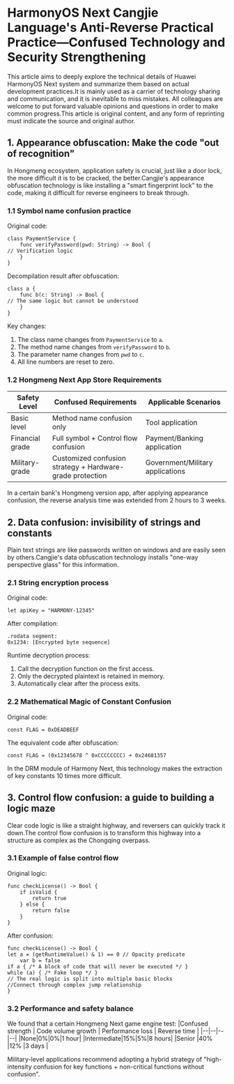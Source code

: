 # HarmonyOS Next Cangjie Language's Anti-Reverse Practical Practice—Confused Technology and Security Strengthening
This article aims to deeply explore the technical details of Huawei HarmonyOS Next system and summarize them based on actual development practices.It is mainly used as a carrier of technology sharing and communication, and it is inevitable to miss mistakes. All colleagues are welcome to put forward valuable opinions and questions in order to make common progress.This article is original content, and any form of reprinting must indicate the source and original author.

## 1. Appearance obfuscation: Make the code "out of recognition"
In Hongmeng ecosystem, application safety is crucial, just like a door lock, the more difficult it is to be cracked, the better.Cangjie's appearance obfuscation technology is like installing a "smart fingerprint lock" to the code, making it difficult for reverse engineers to break through.
### 1.1 Symbol name confusion practice
Original code:
```cangjie
class PaymentService {
    func verifyPassword(pwd: String) -> Bool {
// Verification logic
    }
}
```
Decompilation result after obfuscation:
```cangjie
class a {
    func b(c: String) -> Bool {
// The same logic but cannot be understood
    }
}
```
Key changes:
1. The class name changes from `PaymentService` to `a`.
2. The method name changes from `verifyPassword` to `b`.
3. The parameter name changes from `pwd` to `c`.
4. All line numbers are reset to zero.

### 1.2 Hongmeng Next App Store Requirements
|Safety Level |Confused Requirements |Applicable Scenarios |
|--|--|--|
|Basic level | Method name confusion only | Tool application |
|Financial grade|Full symbol + Control flow confusion|Payment/Banking application|
|Military-grade | Customized confusion strategy + Hardware-grade protection | Government/Military applications |

In a certain bank's Hongmeng version app, after applying appearance confusion, the reverse analysis time was extended from 2 hours to 3 weeks.

## 2. Data confusion: invisibility of strings and constants
Plain text strings are like passwords written on windows and are easily seen by others.Cangjie's data obfuscation technology installs "one-way perspective glass" for this information.
### 2.1 String encryption process
Original code:
```cangjie
let apiKey = "HARMONY-12345"
```
After compilation:
```
.rodata segment:
0x1234: [Encrypted byte sequence]
```
Runtime decryption process:
1. Call the decryption function on the first access.
2. Only the decrypted plaintext is retained in memory.
3. Automatically clear after the process exits.

### 2.2 Mathematical Magic of Constant Confusion
Original code:
```cangjie
const FLAG = 0xDEADBEEF
```
The equivalent code after obfuscation:
```cangjie
const FLAG = (0x12345678 ^ 0xCCCCCCCC) + 0x24681357
```
In the DRM module of Harmony Next, this technology makes the extraction of key constants 10 times more difficult.

## 3. Control flow confusion: a guide to building a logic maze
Clear code logic is like a straight highway, and reversers can quickly track it down.The control flow confusion is to transform this highway into a structure as complex as the Chongqing overpass.
### 3.1 Example of false control flow
Original logic:
```cangjie
func checkLicense() -> Bool {
    if isValid {
        return true
    } else {
        return false
    }
}
```
After confusion:
```cangjie
func checkLicense() -> Bool {
let a = (getRuntimeValue() & 1) == 0 // Opacity predicate
    var b = false
if a { /* A block of code that will never be executed */ }
while (a) { /* Fake loop */ }
// The real logic is split into multiple basic blocks
//Connect through complex jump relationship
}
```

### 3.2 Performance and safety balance
We found that a certain Hongmeng Next game engine test:
|Confused strength | Code volume growth | Performance loss | Reverse time |
|--|--|--|--|
|None|0%|0%|1 hour|
|Intermediate|15%|5%|8 hours|
|Senior |40% |12% |3 days |

Military-level applications recommend adopting a hybrid strategy of "high-intensity confusion for key functions + non-critical functions without confusion".
